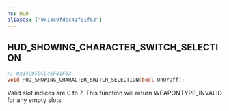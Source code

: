 ```yaml
---
ns: HUD
aliases: ["0x14c9fdcc41f81f63"]
---
```

## HUD_SHOWING_CHARACTER_SWITCH_SELECTION

```c
// 0x14C9FDCC41F81F63
void HUD_SHOWING_CHARACTER_SWITCH_SELECTION(bool OnOrOff);
```

Valid slot indices are 0 to 7.  This function will return WEAPONTYPE_INVALID for any empty slots

